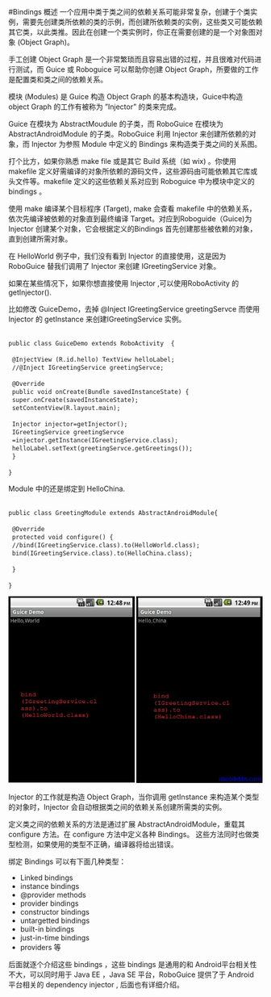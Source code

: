 #Bindings 概述
一个应用中类于类之间的依赖关系可能非常复杂，创建于个类实例，需要先创建类所依赖的类的示例，而创建所依赖类的实例，这些类又可能依赖其它类，以此类推。因此在创建一个类实例时，你正在需要创建的是一个对象图对象 (Object Graph)。

手工创建 Object Graph 是一个非常繁琐而且容易出错的过程，并且很难对代码进行测试，而 Guice 或 Roboguice 可以帮助你创建 Object Graph，所要做的工作是配置类和类之间的依赖关系。

模块 (Modules) 是 Guice 构造 Object Graph 的基本构造块，Guice中构造 object Graph 的工作有被称为 ”Injector” 的类来完成。

Guice 在模块为 AbstractMoudule 的子类，而 RoboGuice 在模块为AbstractAndroidModule 的子类。RoboGuice 利用 Injector 来创建所依赖的对象，而 Injector 为参照 Module 中定义的 Bindings 来构造类于类之间的关系图。

打个比方，如果你熟悉 make file 或是其它 Build 系统（如 wix) 。你使用 makefile 定义好需编译的对象所依赖的源码文件，这些源码由可能依赖其它库或头文件等。makefile 定义的这些依赖关系对应到 Roboguice 中为模块中定义的 bindings 。

使用 make 编译某个目标程序 (Target), make 会查看 makefile 中的依赖关系，依次先编译被依赖的对象直到最终编译 Target。对应到Roboguide（Guice)为 Injector 创建某个对象，它会根据定义的Bindings 首先创建那些被依赖的对象，直到创建所需对象。

在 HelloWorld 例子中，我们没有看到 Injector 的直接使用，这是因为 RoboGuice 替我们调用了 Injector 来创建 IGreetingService 对象。

如果在某些情况下，如果你想直接使用 Injector ,可以使用RoboActivity 的 getInjector().

比如修改 GuiceDemo，去掉 @Inject IGreetingService greetingServce 而使用 Injector 的 getInstance 来创建IGreetingService 实例。

```

public class GuiceDemo extends RoboActivity  {

 @InjectView (R.id.hello) TextView helloLabel;
 //@Inject IGreetingService greetingServce;

 @Override
 public void onCreate(Bundle savedInstanceState) {
 super.onCreate(savedInstanceState);
 setContentView(R.layout.main);

 Injector injector=getInjector();
 IGreetingService greetingServce
 =injector.getInstance(IGreetingService.class);
 helloLabel.setText(greetingServce.getGreetings());
 }

}

```

Module 中的还是绑定到 HelloChina.

```

public class GreetingModule extends AbstractAndroidModule{

 @Override
 protected void configure() {
 //bind(IGreetingService.class).to(HelloWorld.class);
 bind(IGreetingService.class).to(HelloChina.class);

 }

}

```


![](images/3.png)

Injector 的工作就是构造 Object Graph，当你调用 getInstance 来构造某个类型的对象时，Injector 会自动根据类之间的依赖关系创建所需类的实例。

定义类之间的依赖关系的方法是通过扩展 AbstractAndroidModule，重载其 configure 方法。在 configure 方法中定义各种 Bindings。 这些方法同时也做类型检测，如果使用的类型不正确，编译器将给出错误。

绑定 Bindings 可以有下面几种类型：

+ Linked bindings
+ instance bindings
+ @provider methods
+ provider bindings
+ constructor bindings
+ untargetted bindings
+ built-in bindings
+ just-in-time bindings
+ providers 等

后面就逐个介绍这些 bindings ，这些 bindings 是通用的和 Android平台相关性不大，可以同时用于 Java EE ，Java SE 平台，RoboGuice 提供了于 Android 平台相关的 dependency injector , 后面也有详细介绍。